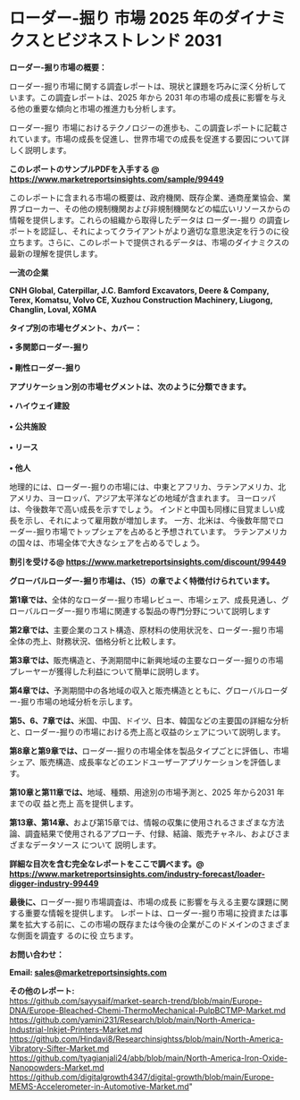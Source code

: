 # ローダー-掘り 市場 2025 年のダイナミクスとビジネストレンド 2031

<strong><b>ローダー-掘り市場の概要：</b></strong>

ローダー-掘り市場に関する調査レポートは、現状と課題を巧みに深く分析しています。この調査レポートは、2025 年から 2031 年の市場の成長に影響を与える他の重要な傾向と市場の推進力も分析します。

ローダー-掘り 市場におけるテクノロジーの進歩も、この調査レポートに記載されています。市場の成長を促進し、世界市場での成長を促進する要因について詳しく説明します。

<strong>このレポートのサンプルPDFを入手する @ <a href=https://www.marketreportsinsights.com/sample/99449>https://www.marketreportsinsights.com/sample/99449</a></strong>

このレポートに含まれる市場の概要は、政府機関、既存企業、通商産業協会、業界ブローカー、その他の規制機関および非規制機関などの幅広いリソースからの情報を提供します。これらの組織から取得したデータは ローダー-掘り の調査レポートを認証し、それによってクライアントがより適切な意思決定を行うのに役立ちます。さらに、このレポートで提供されるデータは、市場のダイナミクスの最新の理解を提供します。

<strong>一流の企業</strong>

<strong><b>CNH Global, Caterpillar, J.C. Bamford Excavators, Deere & Company, Terex, Komatsu, Volvo CE, Xuzhou Construction Machinery, Liugong, Changlin, Loval, XGMA</b></strong>

<strong><b>タイプ別の市場セグメント、カバー：</b></strong>

<strong>• 多関節ローダー-掘り<br><br>• 剛性ローダー-掘り</strong>

<strong><b>アプリケーション別の市場セグメントは、次のように分類できます。</b></strong>

<strong>• ハイウェイ建設<br><br>• 公共施設<br><br>• リース<br><br>• 他人</strong>

 地理的には、ローダー-掘りの市場には、中東とアフリカ、ラテンアメリカ、北アメリカ、ヨーロッパ、アジア太平洋などの地域が含まれます。 ヨーロッパは、今後数年で高い成長を示すでしょう。 インドと中国も同様に目覚ましい成長を示し、それによって雇用数が増加します。 一方、北米は、今後数年間でローダー-掘り市場でトップシェアを占めると予想されています。 ラテンアメリカの国々は、市場全体で大きなシェアを占めるでしょう。

<strong>割引を受ける@ <a href=https://www.marketreportsinsights.com/discount/99449>https://www.marketreportsinsights.com/discount/99449</a></strong>

<strong><b>グローバルローダー-掘り市場は、（15）の章でよく特徴付けられています。</b></strong>

<strong><b>第</b></strong><strong><b>1章では、</b></strong>全体的なローダー-掘り市場レビュー、市場シェア、成長見通し、グローバルローダー-掘り市場に関連する製品の専門分野について説明します

<strong><b>第2章では、</b></strong>主要企業のコスト構造、原材料の使用状況を、ローダー-掘り市場全体の売上、財務状況、価格分析と比較します。

<strong><b>第3章では、</b></strong>販売構造と、予測期間中に新興地域の主要なローダー-掘りの市場プレーヤーが獲得した利益について簡単に説明します。

<strong><b>第4章では、</b></strong>予測期間中の各地域の収入と販売構造とともに、グローバルローダー-掘り市場の地域分析を示します。

<strong><b>第5、6、7章では、</b></strong>米国、中国、ドイツ、日本、韓国などの主要国の詳細な分析と、ローダー-掘りの市場における売上高と収益のシェアについて説明します。

<strong><b>第8章と第9章では、</b></strong>ローダー-掘りの市場全体を製品タイプごとに評価し、市場シェア、販売構造、成長率などのエンドユーザーアプリケーションを評価します。

<strong><b>第10章と第11章では、</b></strong>地域、種類、用途別の市場予測と、2025 年から2031 年までの収 益と売上 高を提供します。

<strong><b>第13章、第14章、</b></strong>および第15章では、情報の収集に使用されるさまざまな方法論、調査結果で使用されるアプローチ、付録、結論、販売チャネル、およびさまざまなデータソース について 説明します。

<strong>詳細な目次を含む完全なレポートをここで調べます。@ <a href=https://www.marketreportsinsights.com/industry-forecast/loader-digger-industry-99449>https://www.marketreportsinsights.com/industry-forecast/loader-digger-industry-99449</a></strong>

<strong><b>最後に、</b></strong>ローダー-掘り市場調査は、市場の成長 に影響を</a>与える主要な課題に関する重要な情報を提供します。 レポートは、ローダー-掘り市場に投資または事業を拡大する前に、この市場の既存または今後の企業がこのドメインのさまざまな側面を調査す るのに役 立ちます。

<strong><b>お問い合わせ：</b></strong>

<strong>Email: </strong><a href=mailto:sales@marketreportsinsights.com><strong>sales@marketreportsinsights.com</strong></a>

<strong>その他のレポート:</strong>
<br>
<a href=https://github.com/sayysaif/market-search-trend/blob/main/Europe-DNA/Europe-Bleached-Chemi-ThermoMechanical-PulpBCTMP-Market.md>https://github.com/sayysaif/market-search-trend/blob/main/Europe-DNA/Europe-Bleached-Chemi-ThermoMechanical-PulpBCTMP-Market.md</a>
<br>
<a href=https://github.com/yamini231/Research/blob/main/North-America-Industrial-Inkjet-Printers-Market.md>https://github.com/yamini231/Research/blob/main/North-America-Industrial-Inkjet-Printers-Market.md</a>
<br>
<a href=https://github.com/Hindavi8/Researchinsightss/blob/main/North-America-Vibratory-Sifter-Market.md>https://github.com/Hindavi8/Researchinsightss/blob/main/North-America-Vibratory-Sifter-Market.md</a>
<br>
<a href=https://github.com/tyagianjali24/abb/blob/main/North-America-Iron-Oxide-Nanopowders-Market.md>https://github.com/tyagianjali24/abb/blob/main/North-America-Iron-Oxide-Nanopowders-Market.md</a>
<br>
<a href=https://github.com/digitalgrowth4347/digital-growth/blob/main/Europe-MEMS-Accelerometer-in-Automotive-Market.md>https://github.com/digitalgrowth4347/digital-growth/blob/main/Europe-MEMS-Accelerometer-in-Automotive-Market.md</a>"
